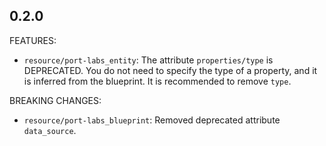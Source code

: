 ## 0.2.0
FEATURES:
- `resource/port-labs_entity`: The attribute `properties/type` is DEPRECATED. You do not need to specify the type of a property, and it is inferred from the blueprint. It is recommended to remove `type`.

BREAKING CHANGES:
- `resource/port-labs_blueprint`: Removed deprecated attribute `data_source`.
